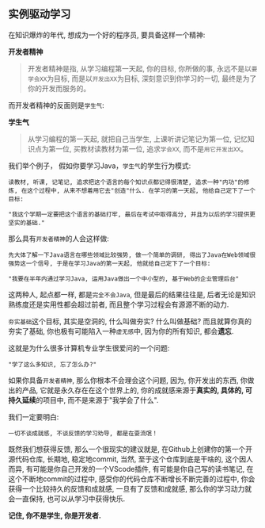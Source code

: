 ## 实例驱动学习

在知识爆炸的年代, 想成为一个好的程序员, 要具备这样一个精神:

**开发者精神**

>开发者精神是指, 从学习编程第一天起, 你的目标, 你所做的事, 永远不是以`要学会XX`为目标, 而是以`开发出XX`为目标, 深刻意识到你学习的一切, 最终是为了你的开发而服务的。

而开发者精神的反面则是`学生气`:

**学生气**

>从学习编程的第一天起, 就把自己当学生, 上课听讲记笔记为第一位, 记忆知识点为第一位, 买教材读教材为第一位, 追求`学会XX`, 而不是`用它开发出XX`。

我们举个例子， 假如你要学习Java，`学生气`的学生行为模式:

    读教材, 听课, 记笔记, 追求把这个语言的每个知识点都记得很清楚, 追求一种"内功"的修炼, 在这个过程中, 从来不想着用它去"创造"什么. 在学习的第一天起, 他给自己定下了一个目标:

    "我这个学期一定要把这个语言的基础打牢, 最后在考试中取得高分, 并且为以后的学习提供更坚实的基础."

那么具有`开发者精神`的人会这样做:

    先大体了解一下Java语言在哪些领域比较强势, 做一个简单的调研, 得出了Java在Web领域很强势这一个信号, 于是在学习Java的第一天起, 他就给自己定下了一个目标: 
    
    "我要在半年内通过学习Java, 运用Java做出一个中小型的, 基于Web的企业管理后台"
    
这两种人, 起点都一样, 都是`完全不会Java`, 但是最后的结果往往是, 后者无论是知识熟练度还是实用性都会超过前者, 而且整个学习过程会有源源不断的动力.

`夯实基础`这个目标, 其实是空洞的, 什么叫做夯实? 什么叫做基础? 而且就算你真的夯实了基础, 你也极有可能陷入一种`虚无感`中, 因为你的所有知识, 都会**遗忘**.

这就是为什么很多计算机专业学生很爱问的一个问题:

    "学了这么多知识, 忘了怎么办?"

如果你具备`开发者精神`, 那么你根本不会理会这个问题, 因为, 你开发出的东西, 你做出的产品, 它就是永久存在在这个世界上的, 你的成就感来源于**真实的, 具体的, 可持久延续**的项目中, 而不是来源于"我学会了什么".

我们一定要明白:

    一切不谈成就感, 不谈反馈的学习劝导, 都是在耍流氓！

既然我们想获得反馈, 那么一个很现实的建议就是, 在Github上创建你的第一个开源代码仓库, 长期地, 稳定地commit, 当然, 至于这个仓库到底是干啥的, 这个因人而异, 有可能是你自己开发的一个VScode插件, 有可能是你自己写的读书笔记, 在这个不断地commit的过程中, 感受你的代码仓库不断增长不断完善的过程中, 你会获得一个比较持久的反馈和成就感, 一旦有了反馈和成就感, 那么你的学习动力就会一直保持, 也可以从学习中获得快乐.

**记住, 你不是学生, 你是开发者.**
 
